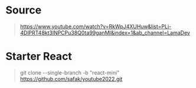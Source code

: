 # Source

> https://www.youtube.com/watch?v=RkWpJ4XUHuw&list=PLj-4DlPRT48kt3lNPCPu38Q0ta99ganMI&index=1&ab_channel=LamaDev

# Starter React

> git clone --single-branch -b "react-mini" https://github.com/safak/youtube2022.git
